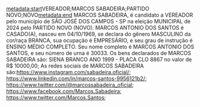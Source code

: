 <metadata:start>VEREADOR;MARCOS SABADEIRA;PARTIDO NOVO;NOVO<metadata:end>
MARCOS SABADEIRA, é candidato a VEREADOR pelo município de SÃO JOSÉ DOS CAMPOS - SP na eleição MUNICIPAL de 2024 pelo PARTIDO NOVO (NOVO). MARCOS ANTONIO DOS SANTOS é CASADO(A), nasceu em 04/10/1969, se declara do gênero MASCULINO da cor/raça BRANCA, sua ocupação é EMPRESÁRIO, e seu grau de instrução é ENSINO MÉDIO COMPLETO. Seu nome completo é MARCOS ANTONIO DOS SANTOS, e seu número de urna é 30033.
Os bens declarados de MARCOS SABADEIRA são: SIENA BRANCO ANO 1999 - PLACA CLO 8867 no valor de R$ 10000,00; 
As redes sociais de MARCOS SABADEIRA são:https://www.instagram.com/sabadeira.oficial/; https://www.linkedin.com/in/marcos-santos-9956121b2/; https://www.twitter.com/@marcossabadeira_oficial; https://www.facebook.com/Marcos.Sabadeira; https://www.twitter.com/Marcos.Santos;